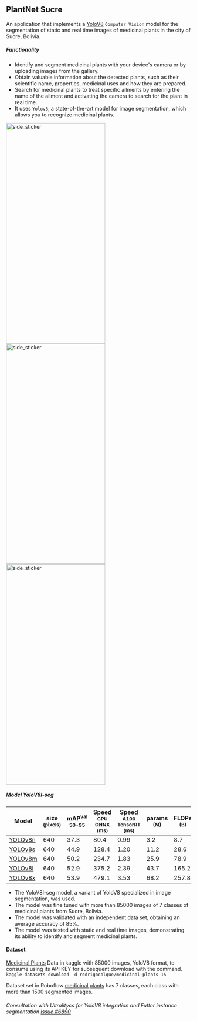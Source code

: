 ## PlantNet Sucre

An application that implements a [YoloV8](https://github.com/ultralytics/ultralytics "YoloV8") `Computer Vision` model for the segmentation of static and real time images of medicinal plants in the city of Sucre, Bolivia.

##### Functionality

- Identify and segment medicinal plants with your device's camera or by uploading images from the gallery.
- Obtain valuable information about the detected plants, such as their scientific name, properties, medicinal uses and how they are prepared.
- Search for medicinal plants to treat specific ailments by entering the name of the ailment and activating the camera to search for the plant in real time.
- It uses `Yolov8`, a state-of-the-art model for image segmentation, which allows you to recognize medicinal plants.
  
<img align="left" width=270px height=600px alt="side_sticker" src="https://i.ibb.co/QXGh10n/Screenshot-20231129-145608.jpg" />
<img align="center" width=270px height=600px alt="side_sticker" src="https://i.ibb.co/VxCnFq2/Screenshot-20231129-145616.jpg" />
<img align="rigth" width=270px height=600px alt="side_sticker" src="https://i.ibb.co/f0w9kt9/Screenshot-20231129-145628.jpg" />

##### Model YoloV8l-seg
<table>
<thead>
<tr>
<th>Model</th>
<th>size<br><sup>(pixels)</sup></th>
<th>mAP<sup>val<br>50-95</sup></th>
<th>Speed<br><sup>CPU ONNX<br>(ms)</sup></th>
<th>Speed<br><sup>A100 TensorRT<br>(ms)</sup></th>
<th>params<br><sup>(M)</sup></th>
<th>FLOPs<br><sup>(B)</sup></th>
</tr>
</thead>
<tbody>
<tr>
<td><a href="https://github.com/ultralytics/assets/releases/download/v0.0.0/yolov8n.pt">YOLOv8n</a></td>
<td>640</td>
<td>37.3</td>
<td>80.4</td>
<td>0.99</td>
<td>3.2</td>
<td>8.7</td>
</tr>
<tr>
<td><a href="https://github.com/ultralytics/assets/releases/download/v0.0.0/yolov8s.pt">YOLOv8s</a></td>
<td>640</td>
<td>44.9</td>
<td>128.4</td>
<td>1.20</td>
<td>11.2</td>
<td>28.6</td>
</tr>
<tr>
<td><a href="https://github.com/ultralytics/assets/releases/download/v0.0.0/yolov8m.pt">YOLOv8m</a></td>
<td>640</td>
<td>50.2</td>
<td>234.7</td>
<td>1.83</td>
<td>25.9</td>
<td>78.9</td>
</tr>
<tr>
<td><a href="https://github.com/ultralytics/assets/releases/download/v0.0.0/yolov8l.pt">YOLOv8l</a></td>
<td>640</td>
<td>52.9</td>
<td>375.2</td>
<td>2.39</td>
<td>43.7</td>
<td>165.2</td>
</tr>
<tr>
<td><a href="https://github.com/ultralytics/assets/releases/download/v0.0.0/yolov8x.pt">YOLOv8x</a></td>
<td>640</td>
<td>53.9</td>
<td>479.1</td>
<td>3.53</td>
<td>68.2</td>
<td>257.8</td>
</tr>
</tbody>
</table>

- The YoloV8l-seg model, a variant of YoloV8 specialized in image segmentation, was used.
- The model was fine tuned with more than 85000 images of 7 classes of medicinal plants from Sucre, Bolivia.
- The model was validated with an independent data set, obtaining an average accuracy of 85%.
- The model was tested with static and real time images, demonstrating its ability to identify and segment medicinal plants.

#### Dataset
[Medicinal Plants](https://www.kaggle.com/datasets/rodrigocolque/medicinal-plants-15 "Medicinal Plants") Data in kaggle with 85000 images, YoloV8 format, to consume using its API KEY for subsequent download with the command.
`kaggle datasets download -d rodrigocolque/medicinal-plants-15`

Dataset set in Roboflow [medicinal plants](https://universe.roboflow.com/segmentacion-iwaek/medicinal_plants "medicinal plants") has 7 classes, each class with more than 1500 segmented images. 

###### Consultation with Ultralitycs for YoloV8 integration and Futter instance segmentation [issue #6890](https://github.com/ultralytics/ultralytics/issues/6890?notification_referrer_id=NT_kwDOApDDWLM4NzA4OTc0Nzk5OjQzMDQxNjI0 "issue #6890")

